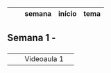 
|  | | semana | início | tema |
|:---:|:---:|:---:|:---:|:---|



## Semana 1 - 
###

|  |  |  |  |
|:---:|:---:|:---|:---|
|  |  | Videoaula 1 |  |